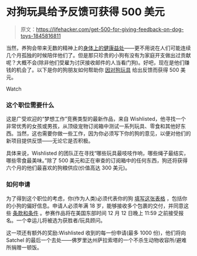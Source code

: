 # 对狗玩具给予反馈可获得 500 美元

> 原文：<https://lifehacker.com/get-500-for-giving-feedback-on-dog-toys-1845816811>

当然，养狗会带来无数的精神上的[身体上的健康益处](https://lifehacker.com/a-dog-can-help-you-get-all-the-exercise-you-need-1796230382)——更不用说在人们可能连续几个月孤独的时候陪伴他们了。但是那只珍贵的小狗有没有为家庭开支做出过贡献呢？大概不会(除非他们受雇为讨厌接收邮件的人当看门狗)。好吧，现在是他们赚钱的机会了。以下是你的狗朋友如何帮助你 [因对狗玩具](https://www.wishlisted.com/dog-subscription-box-tester/) 给出反馈而获得 500 美元。

Watch

### 这个职位需要什么

这是广受欢迎的“梦想工作”竞赛类型的最新作品，来自 Wishlisted，他寻找一个非常优秀的女孩或男孩，从顶级宠物订阅箱中测试一系列玩具、零食和其他好东西。当然，这也需要你做一些工作，因为你必须写下你的狗的意见，以便对他们的新项目提供反馈——无论它是否积极。

具体来说，Wishlisted 的团队正在寻找“哪些玩具最吱吱作响，哪些绳子最结实，哪些零食最美味。”除了 500 美元和正在审查的订阅箱中的任何东西，狗还将获得六个月的他们最喜欢的狗粮供应(价值高达 300 美元)。

### 如何申请

为了得到这个职位的考虑，你(作为人类)必须代表你的狗 [填写这张表格](https://www.wishlisted.com/dog-subscription-box-tester/) ，包括你的小狗的偏好信息。申请人必须年满 18 岁，能够接收多个包裹的交付，并同意这些 [条款和条件](https://www.wishlisted.com/terms-dog-subscription-box-tester/) 。参赛作品将在美国东部时间 12 月 12 日晚上 11:59 之前接受报名。一个幸运儿将被选为获胜者/玩具顾问。

这一项还有额外的奖励:Wishlisted 收到的每一份申请(最多 1000 份)，他们将向 Satchel 的最后一个去处——佛罗里达州萨拉索塔的一个不杀生动物收容所/避难所捐赠一顿饭。